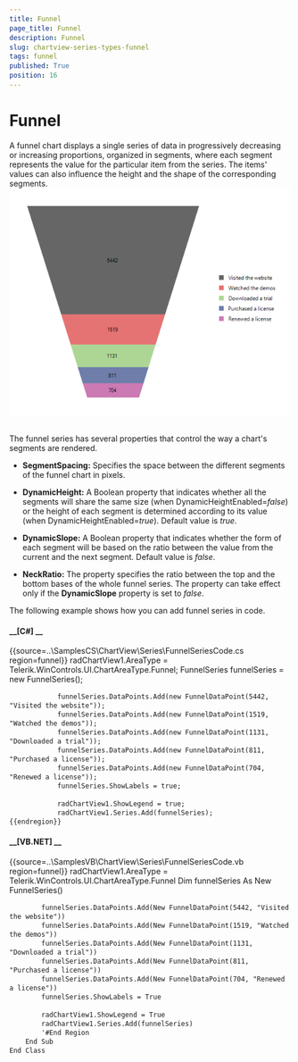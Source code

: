 ```yaml
---
title: Funnel
page_title: Funnel
description: Funnel
slug: chartview-series-types-funnel
tags: funnel
published: True
position: 16
---
```


# Funnel



A funnel chart displays a single series of data in progressively decreasing or increasing proportions,
        organized in segments, where each segment represents the value for the particular item from the series.
        The items' values can also influence the height and the shape of the corresponding segments.
      ![chartview-series-types-funnel 001](images/chartview-series-types-funnel001.png)

## 

The funnel series has several properties that control the way a chart's segments are rendered.

* __SegmentSpacing:__ Specifies the space between the different segments of the funnel chart in pixels.
            

* __DynamicHeight:__ A Boolean property that indicates whether all the segments will share the same size
              (when DynamicHeightEnabled=*false*) or the height of
              each segment is determined according to its value (when DynamicHeightEnabled=*true*). Default value is *true*.
            

* __DynamicSlope:__ A Boolean property that indicates whether the form of each segment will be
              based on the ratio between the value from the current and the next segment. Default value is *false*.
            

* __NeckRatio:__ The property specifies the ratio between the top and the bottom bases of the whole funnel series.
              The property can take effect only if the __DynamicSlope__ property is set to *false*.
            

The following example shows how you can add funnel series in code.
        

#### __[C#] __

{{source=..\SamplesCS\ChartView\Series\FunnelSeriesCode.cs region=funnel}}
	            radChartView1.AreaType = Telerik.WinControls.UI.ChartAreaType.Funnel;
	            FunnelSeries funnelSeries = new FunnelSeries();
	
	            funnelSeries.DataPoints.Add(new FunnelDataPoint(5442, "Visited the website"));
	            funnelSeries.DataPoints.Add(new FunnelDataPoint(1519, "Watched the demos"));
	            funnelSeries.DataPoints.Add(new FunnelDataPoint(1131, "Downloaded a trial"));
	            funnelSeries.DataPoints.Add(new FunnelDataPoint(811, "Purchased a license"));
	            funnelSeries.DataPoints.Add(new FunnelDataPoint(704, "Renewed a license"));
	            funnelSeries.ShowLabels = true;
	
	            radChartView1.ShowLegend = true;
	            radChartView1.Series.Add(funnelSeries);
	{{endregion}}



#### __[VB.NET] __

{{source=..\SamplesVB\ChartView\Series\FunnelSeriesCode.vb region=funnel}}
	        radChartView1.AreaType = Telerik.WinControls.UI.ChartAreaType.Funnel
	        Dim funnelSeries As New FunnelSeries()
	
	        funnelSeries.DataPoints.Add(New FunnelDataPoint(5442, "Visited the website"))
	        funnelSeries.DataPoints.Add(New FunnelDataPoint(1519, "Watched the demos"))
	        funnelSeries.DataPoints.Add(New FunnelDataPoint(1131, "Downloaded a trial"))
	        funnelSeries.DataPoints.Add(New FunnelDataPoint(811, "Purchased a license"))
	        funnelSeries.DataPoints.Add(New FunnelDataPoint(704, "Renewed a license"))
	        funnelSeries.ShowLabels = True
	
	        radChartView1.ShowLegend = True
	        radChartView1.Series.Add(funnelSeries)
	        '#End Region
	    End Sub
	End Class
	


